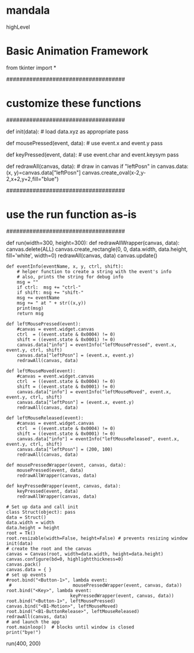 # mandala
highLevel

# Basic Animation Framework

from tkinter import *

####################################
# customize these functions
####################################

def init(data):
    # load data.xyz as appropriate
    pass

def mousePressed(event, data):
    # use event.x and event.y
    pass

def keyPressed(event, data):
    # use event.char and event.keysym
    pass

def redrawAll(canvas, data):
    # draw in canvas
    if "leftPosn" in canvas.data:
        (x, y)=canvas.data["leftPosn"]
        canvas.create_oval(x-2,y-2,x+2,y+2,fill="blue")

####################################
# use the run function as-is
####################################

def run(width=300, height=300):
    def redrawAllWrapper(canvas, data):
        canvas.delete(ALL)
        canvas.create_rectangle(0, 0, data.width, data.height,
                                fill='white', width=0)
        redrawAll(canvas, data)
        canvas.update()    
    
    
    def eventInfo(eventName, x, y, ctrl, shift):
        # helper function to create a string with the event's info
        # also, prints the string for debug info
        msg = ""
        if ctrl:  msg += "ctrl-"
        if shift: msg += "shift-"
        msg += eventName
        msg += " at " + str((x,y))
        print(msg)
        return msg
    
    def leftMousePressed(event):
        #canvas = event.widget.canvas
        ctrl  = ((event.state & 0x0004) != 0)
        shift = ((event.state & 0x0001) != 0)    
        canvas.data["info"] = eventInfo("leftMousePressed", event.x, event.y, ctrl, shift)
        canvas.data["leftPosn"] = (event.x, event.y)
        redrawAll(canvas, data)
        
    def leftMouseMoved(event):
        #canvas = event.widget.canvas
        ctrl  = ((event.state & 0x0004) != 0)
        shift = ((event.state & 0x0001) != 0)
        canvas.data["info"] = eventInfo("leftMouseMoved", event.x, event.y, ctrl, shift)
        canvas.data["leftPosn"] = (event.x, event.y)
        redrawAll(canvas, data)

    def leftMouseReleased(event):
        #canvas = event.widget.canvas
        ctrl  = ((event.state & 0x0004) != 0)
        shift = ((event.state & 0x0001) != 0)
        canvas.data["info"] = eventInfo("leftMouseReleased", event.x, event.y, ctrl, shift)
        canvas.data["leftPosn"] = (200, 100)
        redrawAll(canvas, data)
    
    def mousePressedWrapper(event, canvas, data):
        mousePressed(event, data)
        redrawAllWrapper(canvas, data)

    def keyPressedWrapper(event, canvas, data):
        keyPressed(event, data)
        redrawAllWrapper(canvas, data)

    # Set up data and call init
    class Struct(object): pass
    data = Struct()
    data.width = width
    data.height = height
    root = Tk()
    root.resizable(width=False, height=False) # prevents resizing window
    init(data)
    # create the root and the canvas
    canvas = Canvas(root, width=data.width, height=data.height)
    canvas.configure(bd=0, highlightthickness=0)
    canvas.pack()
    canvas.data = { }
    # set up events
    #root.bind("<Button-1>", lambda event:
     #                       mousePressedWrapper(event, canvas, data))
    root.bind("<Key>", lambda event:
                            keyPressedWrapper(event, canvas, data))
    root.bind("<Button-1>", leftMousePressed)
    canvas.bind("<B1-Motion>", leftMouseMoved)
    root.bind("<B1-ButtonRelease>", leftMouseReleased)
    redrawAll(canvas, data)
    # and launch the app
    root.mainloop()  # blocks until window is closed
    print("bye!")

run(400, 200)
